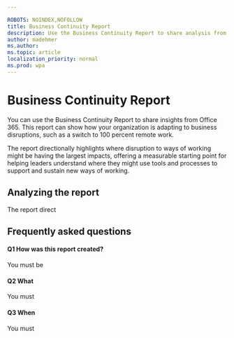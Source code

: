 ```yaml
---

ROBOTS: NOINDEX,NOFOLLOW
title: Business Continuity Report
description: Use the Business Continuity Report to share analysis from Office 365
author: madehmer
ms.author: 
ms.topic: article
localization_priority: normal 
ms.prod: wpa
---
```


# Business Continuity Report

You can use the Business Continuity Report to share insights from Office 365. This report can show how your organization is adapting to business disruptions, such as a switch to 100 percent remote work.

The report directionally highlights where disruption to ways of working might be having the largest impacts, offering a measurable starting point for helping leaders understand where they might use tools and processes to support and sustain new ways of working.

## Analyzing the report

The report direct

## Frequently asked questions

#### Q1 How was this report created?

You must be 

#### Q2 What

You must 

#### Q3 When

You must 

